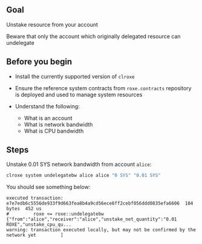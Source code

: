 ## Goal

Unstake resource from your account

Beware that only the account which originally delegated resource can undelegate

## Before you begin

* Install the currently supported version of `clroxe`

* Ensure the reference system contracts from `roxe.contracts` repository is deployed and used to manage system resources

* Understand the following:
  * What is an account
  * What is network bandwidth
  * What is CPU bandwidth

## Steps

Unstake 0.01 SYS network bandwidth from account `alice`:

```sh
clroxe system undelegatebw alice alice "0 SYS" "0.01 SYS"
```

You should see something below:

```console
executed transaction: e7e7edb6c5556de933f9d663fea8b4a9cd56ece6ff2cebf056ddd0835efa6606  184 bytes  452 us
#         roxe <= roxe::undelegatebw          {"from":"alice","receiver":"alice","unstake_net_quantity":"0.01 ROXE","unstake_cpu_qu...
warning: transaction executed locally, but may not be confirmed by the network yet         ]
```
